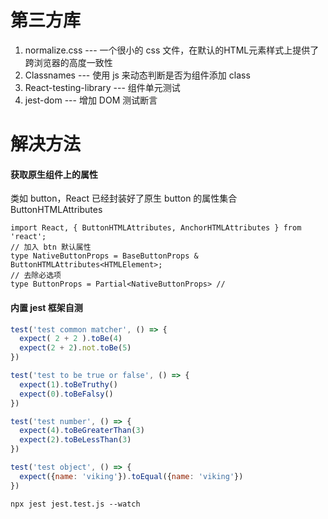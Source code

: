 # 第三方库

1. normalize.css --- 一个很小的 css 文件，在默认的HTML元素样式上提供了跨浏览器的高度一致性
2. Classnames --- 使用 js 来动态判断是否为组件添加 class
3. React-testing-library --- 组件单元测试
4. jest-dom --- 增加 DOM 测试断言

# 解决方法

#### 获取原生组件上的属性

类如 button，React 已经封装好了原生 button 的属性集合 ButtonHTMLAttributes

```tsx
import React, { ButtonHTMLAttributes, AnchorHTMLAttributes } from 'react';
// 加入 btn 默认属性
type NativeButtonProps = BaseButtonProps & ButtonHTMLAttributes<HTMLElement>; 
// 去除必选项
type ButtonProps = Partial<NativeButtonProps> //
```

#### 内置 jest 框架自测

```js
test('test common matcher', () => {
  expect( 2 + 2 ).toBe(4)
  expect(2 + 2).not.toBe(5)
})

test('test to be true or false', () => {
  expect(1).toBeTruthy()
  expect(0).toBeFalsy()
})

test('test number', () => {
  expect(4).toBeGreaterThan(3)
  expect(2).toBeLessThan(3)
})

test('test object', () => {
  expect({name: 'viking'}).toEqual({name: 'viking'})
})
```

```shell
npx jest jest.test.js --watch
```

